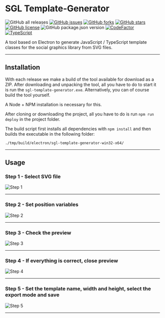 # SGL Template-Generator

![GitHub all releases](https://img.shields.io/github/downloads/Social-graphics-library/Template-Generator/total)
[![GitHub issues](https://img.shields.io/github/issues/Social-graphics-library/Template-Generator)](https://github.com/Social-graphics-library/Template-Generator/issues)
[![GitHub forks](https://img.shields.io/github/forks/Social-graphics-library/Template-Generator)](https://github.com/Social-graphics-library/Template-Generator/network)
[![GitHub stars](https://img.shields.io/github/stars/Social-graphics-library/Template-Generator)](https://github.com/Social-graphics-library/Template-Generator/stargazers)
[![GitHub license](https://img.shields.io/github/license/Social-graphics-library/Template-Generator)](https://github.com/Social-graphics-library/Template-Generator/blob/master/LICENSE)
![GitHub package.json version](https://img.shields.io/github/package-json/v/Social-graphics-library/Template-Generator)
[![CodeFactor](https://www.codefactor.io/repository/github/social-graphics-library/template-generator/badge)](https://www.codefactor.io/repository/github/social-graphics-library/template-generator)
[![TypeScript](https://img.shields.io/badge/Developed%20in-TypeScript-blue?logo=typescript)](https://www.typescriptlang.org/)

A tool based on Electron to generate JavaScript / TypeScript template classes for the social graphics library from SVG files.

---

## Installation

With each release we make a build of the tool available for download as a ZIP.
After downloading and unpacking the tool, all you have to do to start it is run the ```sgl-template-generator.exe```.
Alternatively, you can of course build the tool yourself.

A Node + NPM installation is necessary for this.

After cloning or downloading the project, all you have to do is run ```npm run deploy``` in the project folder.

The build script first installs all dependencies with ```npm install``` and then builds the executable in the following folder:

```./tmp/build/electron/sgl-template-generator-win32-x64/```

---

## Usage

### Step 1 - Select SVG file

![Step 1](https://github.com/Social-graphics-library/Template-Generator/tree/main/static/assets/STEP_1.png)

---

### Step 2 - Set position variables

![Step 2](https://github.com/Social-graphics-library/Template-Generator/tree/main/static/assets/STEP_2.png)

---

### Step 3 - Check the preview

![Step 3](https://github.com/Social-graphics-library/Template-Generator/tree/main/static/assets/STEP_3.png)

---

### Step 4 - If everything is correct, close preview

![Step 4](https://github.com/Social-graphics-library/Template-Generator/tree/main/static/assets/STEP_4.png)

---

### Step 5 - Set the template name, width and height, select the export mode and save

![Step 5](https://github.com/Social-graphics-library/Template-Generator/tree/main/static/assets/STEP_5.png)

---
